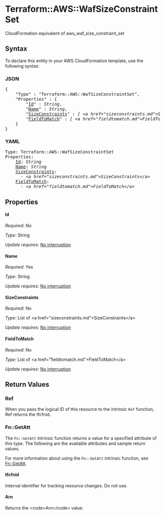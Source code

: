 # Terraform::AWS::WafSizeConstraintSet

CloudFormation equivalent of aws_waf_size_constraint_set

## Syntax

To declare this entity in your AWS CloudFormation template, use the following syntax:

### JSON

<pre>
{
    "Type" : "Terraform::AWS::WafSizeConstraintSet",
    "Properties" : {
        "<a href="#id" title="Id">Id</a>" : <i>String</i>,
        "<a href="#name" title="Name">Name</a>" : <i>String</i>,
        "<a href="#sizeconstraints" title="SizeConstraints">SizeConstraints</a>" : <i>[ &lt;a href=&#34;sizeconstraints.md&#34;&gt;SizeConstraints&lt;/a&gt;, ... ]</i>,
        "<a href="#fieldtomatch" title="FieldToMatch">FieldToMatch</a>" : <i>[ &lt;a href=&#34;fieldtomatch.md&#34;&gt;FieldToMatch&lt;/a&gt;, ... ]</i>
    }
}
</pre>

### YAML

<pre>
Type: Terraform::AWS::WafSizeConstraintSet
Properties:
    <a href="#id" title="Id">Id</a>: <i>String</i>
    <a href="#name" title="Name">Name</a>: <i>String</i>
    <a href="#sizeconstraints" title="SizeConstraints">SizeConstraints</a>: <i>
      - &lt;a href=&#34;sizeconstraints.md&#34;&gt;SizeConstraints&lt;/a&gt;</i>
    <a href="#fieldtomatch" title="FieldToMatch">FieldToMatch</a>: <i>
      - &lt;a href=&#34;fieldtomatch.md&#34;&gt;FieldToMatch&lt;/a&gt;</i>
</pre>

## Properties

#### Id

_Required_: No

_Type_: String

_Update requires_: [No interruption](https://docs.aws.amazon.com/AWSCloudFormation/latest/UserGuide/using-cfn-updating-stacks-update-behaviors.html#update-no-interrupt)

#### Name

_Required_: Yes

_Type_: String

_Update requires_: [No interruption](https://docs.aws.amazon.com/AWSCloudFormation/latest/UserGuide/using-cfn-updating-stacks-update-behaviors.html#update-no-interrupt)

#### SizeConstraints

_Required_: No

_Type_: List of &lt;a href=&#34;sizeconstraints.md&#34;&gt;SizeConstraints&lt;/a&gt;

_Update requires_: [No interruption](https://docs.aws.amazon.com/AWSCloudFormation/latest/UserGuide/using-cfn-updating-stacks-update-behaviors.html#update-no-interrupt)

#### FieldToMatch

_Required_: No

_Type_: List of &lt;a href=&#34;fieldtomatch.md&#34;&gt;FieldToMatch&lt;/a&gt;

_Update requires_: [No interruption](https://docs.aws.amazon.com/AWSCloudFormation/latest/UserGuide/using-cfn-updating-stacks-update-behaviors.html#update-no-interrupt)

## Return Values

### Ref

When you pass the logical ID of this resource to the intrinsic `Ref` function, Ref returns the tfcfnid.

### Fn::GetAtt

The `Fn::GetAtt` intrinsic function returns a value for a specified attribute of this type. The following are the available attributes and sample return values.

For more information about using the `Fn::GetAtt` intrinsic function, see [Fn::GetAtt](https://docs.aws.amazon.com/AWSCloudFormation/latest/UserGuide/intrinsic-function-reference-getatt.html).

#### tfcfnid

Internal identifier for tracking resource changes. Do not use.

#### Arn

Returns the &lt;code&gt;Arn&lt;/code&gt; value.

